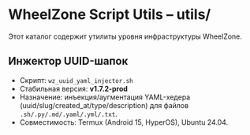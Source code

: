 # WheelZone Script Utils – utils/

Этот каталог содержит утилиты уровня инфраструктуры WheelZone.

## Инжектор UUID-шапок
- Скрипт: `wz_uuid_yaml_injector.sh`
- Стабильная версия: **v1.7.2-prod**
- Назначение: инъекция/аугментация YAML-хедера (uuid/slug/created_at/type/description) для файлов `.sh/.py/.md/.yaml/.yml/.txt`.
- Совместимость: Termux (Android 15, HyperOS), Ubuntu 24.04.
